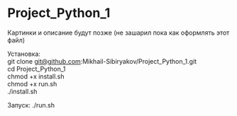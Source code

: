 # Project_Python_1
Картинки и описание будут позже (не зашарил пока как оформлять этот файл)

Установка:  
git clone git@github.com:Mikhail-Sibiryakov/Project_Python_1.git  
cd Project_Python_1  
chmod +x install.sh  
chmod +x run.sh  
./install.sh  

Запуск:
./run.sh

